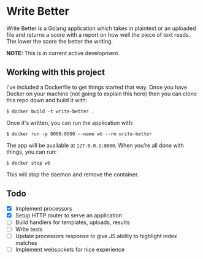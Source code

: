 # Write Better

Write Better is a Golang application which takes in plaintext or an uploaded
file and returns a score with a report on how well the piece of text reads.
The lower the score the better the writing.

**NOTE:** This is in current active development.

## Working with this project

I've included a Dockerfile to get things started that way. Once you have
Docker on your machine (not going to explain this here) then you can clone
this repo down and build it with:

    $ docker build -t write-better .

Once it's written, you can run the application with:

    $ docker run -p 8000:8080 --name wb --rm write-better

The app will be available at `127.0.0.1:8000`. When you're all done with
things, you can run:

    $ docker stop wb

This will stop the daemon and remove the container.

## Todo

- [X] Implement processors
- [X] Setup HTTP router to serve an application
- [ ] Build handlers for templates, uploads, results
- [ ] Write tests
- [ ] Update processors response to give JS ability to highlight index matches
- [ ] Implement websockets for nice experience

